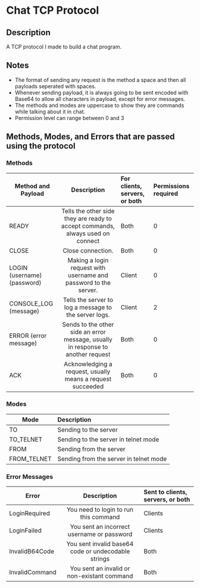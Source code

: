 # Chat TCP Protocol

## Description
A TCP protocol I made to build a chat program.

## Notes
* The format of sending any request is the method a space and then all payloads seperated with spaces.
* Whenever sending payload, it is always going to be sent encoded with Base64 to allow all characters in payload, except for error messages.
* The methods and modes are uppercase to show they are commands while talking about it in chat.
* Permission level can range between 0 and 3

## Methods, Modes, and Errors that are passed using the protocol

### Methods
| Method and Payload           | Description                                                                      | For clients, servers, or both | Permissions required |
|------------------------------|:--------------------------------------------------------------------------------:|:------------------------------|:---------------------|
| READY                        | Tells the other side they are ready to accept commands, always used on connect   | Both                          | 0                    |
| CLOSE                        | Close connection.                                                                | Both                          | 0                    |
| LOGIN (username) (password)  | Making a login request with username and password to the server.                 | Client                        | 0                    |
| CONSOLE_LOG (message)        | Tells the server to log a message to the server logs.                            | Client                        | 2                    |
| ERROR (error message)        | Sends to the other side an error message, usually in response to another request | Both                          | 0                    |
| ACK                          | Acknowledging a request, usually means a request succeeded                       | Both                          | 0                    |

### Modes
| Mode        | Description                            |
|-------------|:---------------------------------------|
| TO          | Sending to the server                  |
| TO_TELNET   | Sending to the server in telnet mode   |
| FROM        | Sending from the server                |
| FROM_TELNET | Sending from the server in telnet mode |

### Error Messages
| Error          | Description                                         | Sent to clients, servers, or both |
|----------------|:---------------------------------------------------:|:----------------------------------|
| LoginRequired  | You need to login to run this command               | Clients                           |
| LoginFailed    | You sent an incorrect username or password          | Clients                           |
| InvalidB64Code | You sent invalid base64 code or undecodable strings | Both                              |
| InvalidCommand | You sent an invalid or non-existant command         | Both                              |
